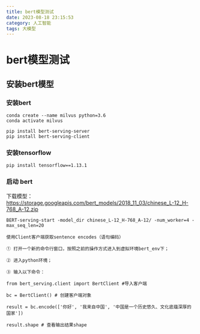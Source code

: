 ```yaml
---
title: bert模型测试
date: 2023-08-18 23:15:53
category: 人工智能
tags: 大模型
---
```


# bert模型测试

## 安装bert模型

### 安装bert

```
conda create --name milvus python=3.6
conda activate milvus

pip install bert-serving-server
pip install bert-serving-client
```

### 安装tensorflow

```
pip install tensorflow==1.13.1
```

### 启动 bert

下载模型：https://storage.googleapis.com/bert_models/2018_11_03/chinese_L-12_H-768_A-12.zip

```
BERT-serving-start -model_dir chinese_L-12_H-768_A-12/ -num_worker=4 -max_seq_len=20

使用Client客户端获取sentence encodes（语句编码）

① 打开一个新的命令行窗口，按照之前的操作方式进入到虚拟环境bert_env下；

② 进入python环境；

③ 输入以下命令：

from bert_serving.client import BertClient #导入客户端

bc = BertClient() # 创建客户端对象

result = bc.encode(['你好', '我来自中国', '中国是一个历史悠久、文化底蕴深厚的国家'])

result.shape # 查看输出结果shape
```

```

```

